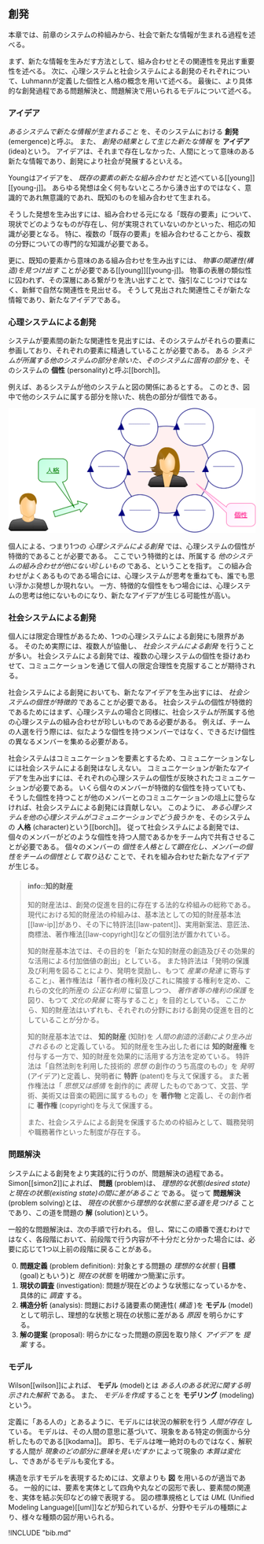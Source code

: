 
## 創発
本章では、前章のシステムの枠組みから、社会で新たな情報が生まれる過程を述べる。

まず、新たな情報を生みだす方法として、組み合わせとその関連性を見出す重要性を述べる。
次に、心理システムと社会システムによる創発のそれぞれについて、Luhmannが定義した個性と人格の概念を用いて述べる。
最後に、より具体的な創発過程である問題解決と、問題解決で用いられるモデルについて述べる。


### アイデア
 *あるシステムで新たな情報が生まれること* を、そのシステムにおける **創発** (emergence)と呼ぶ。
また、 *創発の結果として生じた新たな情報* を **アイデア** (idea)という。
アイデアは、それまで存在しなかった、人間にとって意味のある新たな情報であり、創発により社会が発展するといえる。

Youngはアイデアを、 *既存の要素の新たな組み合わせ* だと述べている\[[young]\]\[[young-j]\]。
あらゆる発想は全く何もないところから湧き出すのではなく、意識的であれ無意識的であれ、既知のものを組み合わせて生まれる。

そうした発想を生み出すには、組み合わせる元になる「既存の要素」について、現状でどのようなものが存在し、何が実現されていないのかといった、相応の知識が必要となる。
特に、複数の「既存の要素」を組み合わせることから、複数の分野についての専門的な知識が必要である。

更に、既知の要素から意味のある組み合わせを生み出すには、 *物事の関連性(構造)を見つけ出す* ことが必要である\[[young]\]\[[young-j]\]。
物事の表層の類似性に囚われず、その深層にある繋がりを洗い出すことで、強引なこじつけではなく、新鮮で自然な関連性を見出せる。
そうして見出された関連性こそが新たな情報であり、新たなアイデアである。


### 心理システムによる創発
システムが要素間の新たな関連性を見出すには、そのシステムがそれらの要素に参画しており、それぞれの要素に精通していることが必要である。
ある *システムが所属する他のシステムの部分を除いた、そのシステムに固有の部分* を、そのシステムの **個性** (personality)と呼ぶ\[[borch]\]。

例えば、あるシステムが他のシステムと図の関係にあるとする。
このとき、図中で他のシステムに属する部分を除いた、桃色の部分が個性である。

![fig:personality. 個性と人格](personality-char.svg)

個人による、つまり1つの *心理システムによる創発* では、心理システムの個性が特徴的であることが必要である。
ここでいう特徴的とは、所属する *他のシステムの組み合わせが他にない珍しいもの* である、ということを指す。
この組み合わせがよくあるものである場合には、心理システムが思考を重ねても、誰でも思い浮かぶ発想しか現れない。
一方、特徴的な個性をもつ場合には、心理システムの思考は他にないものになり、新たなアイデアが生じる可能性が高い。


### 社会システムによる創発
個人には限定合理性があるため、1つの心理システムによる創発にも限界がある。
そのため実際には、複数人が協働し、 *社会システムによる創発* を行うことが多い。
社会システムによる創発では、複数の心理システムの個性を掛けあわせて、コミュニケーションを通じて個人の限定合理性を克服することが期待される。

社会システムによる創発においても、新たなアイデアを生み出すには、 *社会システムの個性が特徴的* であることが必要である。
社会システムの個性が特徴的であるためにはまず、心理システムの場合と同様に、社会システムが所属する他の心理システムの組み合わせが珍しいものである必要がある。
例えば、チームの人選を行う際には、似たような個性を持つメンバーではなく、できるだけ個性の異なるメンバーを集める必要がある。

社会システムはコミュニケーションを要素とするため、コミュニケーションなしには社会システムによる創発はなしえない。
コミュニケーションが新たなアイデアを生み出すには、それぞれの心理システムの個性が反映されたコミュニケーションが必要である。
いくら個々のメンバーが特徴的な個性を持っていても、そうした個性を持つことが他のメンバーとのコミュニケーションの俎上に登らなければ、社会システムによる創発には貢献しない。
このように、 *ある心理システムを他の心理システムがコミュニケーションでどう扱うか* を、そのシステムの **人格** (character)という\[[borch]\]。
従って社会システムによる創発では、個々のメンバーがどのような個性を持つ人間であるかをチーム内で共有させることが必要である。
個々のメンバーの *個性を人格として顕在化し、メンバーの個性をチームの個性として取り込む* ことで、それを組み合わせた新たなアイデアが生じる。



> #### info::知的財産
>
> 知的財産法は、創発の促進を目的に存在する法的な枠組みの総称である。
現代における知的財産法の枠組みは、基本法としての知的財産基本法\[[law-ip]\]があり、その下に特許法\[[law-patent]\]、実用新案法、意匠法、商標法、著作権法\[[law-copyright]\]などの個別法が置かれている。
>
> 知的財産基本法では、その目的を「新たな知的財産の創造及びその効果的な活用による付加価値の創出」としている。
また特許法は「発明の保護及び利用を図ることにより、発明を奨励し、もつて *産業の発達* に寄与すること」、著作権法は「著作者の権利及びこれに隣接する権利を定め、これらの文化的所産の *公正な利用* に留意しつつ、 *著作者等の権利の保護* を図り、もつて *文化の発展* に寄与すること」を目的としている。
ここから、知的財産法はいずれも、それぞれの分野における創発の促進を目的としていることが分かる。
>
> 知的財産基本法では、 **知的財産** (知財)を *人間の創造的活動により生み出されるもの* と定義している。
知的財産を生み出した者には **知的財産権** を付与する一方で、知的財産を効果的に活用する方法を定めている。
特許法は「自然法則を利用した技術的 *思想* の創作のうち高度のもの」を *発明* (アイデア)と定義し、発明者に **特許** (patent)を与えて保護する。
また著作権法は「 *思想又は感情* を創作的に *表現* したものであつて、文芸、学術、美術又は音楽の範囲に属するもの」を **著作物** と定義し、その創作者に **著作権** (copyright)を与えて保護する。
>
> また、社会システムによる創発を保護するための枠組みとして、職務発明や職務著作といった制度が存在する。


### 問題解決
システムによる創発をより実践的に行うのが、問題解決の過程である。
Simon\[[simon2]\]によれば、 **問題** (problem)は、 *理想的な状態(desired state)と現在の状態(existing state)の間に差があること* である。
従って **問題解決** (problem solving)とは、 *現在の状態から理想的な状態に至る道を見つける* ことであり、この道を問題の **解** (solution)という。

一般的な問題解決は、次の手順で行われる。
但し、常にこの順番で進むわけではなく、各段階において、前段階で行う内容が不十分だと分かった場合には、必要に応じて1つ以上前の段階に戻ることがある。

0.  **問題定義** (problem definition):
		対象とする問題の *理想的な状態* ( **目標** (goal)ともいう)と *現在の状態* を明確かつ簡潔に示す。
0.  **現状の調査** (investigation):
		問題が現在どのような状態になっているかを、具体的に *調査* する。
0.  **構造分析** (analysis):
		問題における諸要素の関連性( *構造* )を **モデル** (model)として明示し、理想的な状態と現在の状態に差がある *原因* を明らかにする。
0.  **解の提案** (proposal):
		明らかになった問題の原因を取り除く *アイデア* を *提案* する。

### モデル
Wilson\[[wilson]\]によれば、 **モデル** (model)とは *ある人のある状況に関する明示された解釈* である。
また、 *モデルを作成* することを **モデリング** (modeling)という。

定義に「ある人の」とあるように、モデルには状況の解釈を行う *人間が存在* している。
モデルは、その人間の意思に基づいて、現象をある特定の側面から分析したものである\[[kodama]\]。
即ち、モデルは唯一絶対のものではなく、解釈する人間が *現象のどの部分に意味を見いだすか* によって現象の *本質は変化* し、できあがるモデルも変化する。

構造を示すモデルを表現するためには、文章よりも **図** を用いるのが適当である。
一般的には、要素を実体として四角や丸などの図形で表し、要素間の関連を、実体を結ぶ矢印などの線で表現する。
図の標準規格としては *UML* (Unified Modeling Language)\[[uml]\]などが知られているが、分野やモデルの種類により、様々な種類の図が用いられる。


!INCLUDE "bib.md"
